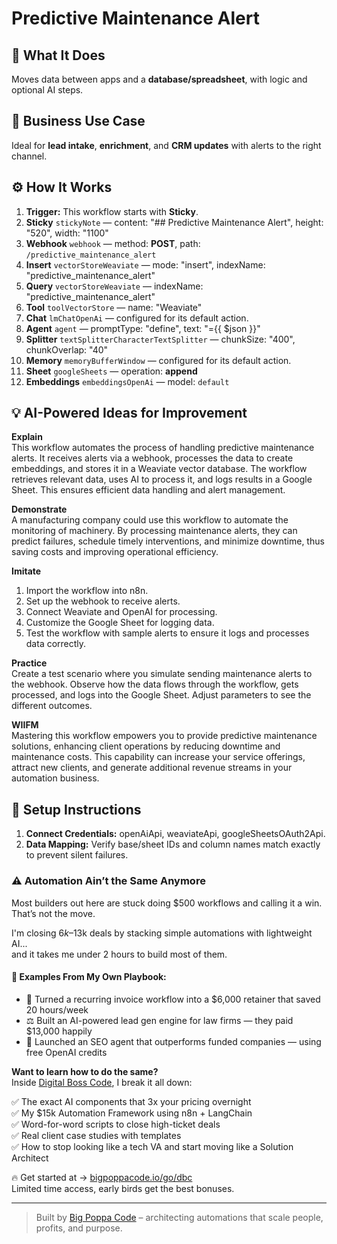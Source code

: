 # Predictive Maintenance Alert
  ## 🚀 What It Does
  Moves data between apps and a **database/spreadsheet**, with logic and optional AI steps.
  
  ## 💼 Business Use Case
  Ideal for **lead intake**, **enrichment**, and **CRM updates** with alerts to the right channel.
  
  ## ⚙️ How It Works
  1. **Trigger:** This workflow starts with **Sticky**.
  2. **Sticky** `stickyNote` — content: "## Predictive Maintenance Alert", height: "520", width: "1100"
3. **Webhook** `webhook` — method: **POST**, path: `/predictive_maintenance_alert`
4. **Insert** `vectorStoreWeaviate` — mode: "insert", indexName: "predictive_maintenance_alert"
5. **Query** `vectorStoreWeaviate` — indexName: "predictive_maintenance_alert"
6. **Tool** `toolVectorStore` — name: "Weaviate"
7. **Chat** `lmChatOpenAi` — configured for its default action.
8. **Agent** `agent` — promptType: "define", text: "={{ $json }}"
9. **Splitter** `textSplitterCharacterTextSplitter` — chunkSize: "400", chunkOverlap: "40"
10. **Memory** `memoryBufferWindow` — configured for its default action.
11. **Sheet** `googleSheets` — operation: **append**
12. **Embeddings** `embeddingsOpenAi` — model: `default`
  
  ## 💡 AI-Powered Ideas for Improvement
  **Explain**  
This workflow automates the process of handling predictive maintenance alerts. It receives alerts via a webhook, processes the data to create embeddings, and stores it in a Weaviate vector database. The workflow retrieves relevant data, uses AI to process it, and logs results in a Google Sheet. This ensures efficient data handling and alert management.

**Demonstrate**  
A manufacturing company could use this workflow to automate the monitoring of machinery. By processing maintenance alerts, they can predict failures, schedule timely interventions, and minimize downtime, thus saving costs and improving operational efficiency.

**Imitate**  
1. Import the workflow into n8n.  
2. Set up the webhook to receive alerts.  
3. Connect Weaviate and OpenAI for processing.  
4. Customize the Google Sheet for logging data.  
5. Test the workflow with sample alerts to ensure it logs and processes data correctly.

**Practice**  
Create a test scenario where you simulate sending maintenance alerts to the webhook. Observe how the data flows through the workflow, gets processed, and logs into the Google Sheet. Adjust parameters to see the different outcomes.

**WIIFM**  
Mastering this workflow empowers you to provide predictive maintenance solutions, enhancing client operations by reducing downtime and maintenance costs. This capability can increase your service offerings, attract new clients, and generate additional revenue streams in your automation business.
  
  ## 🔧 Setup Instructions
  1. **Connect Credentials:** openAiApi, weaviateApi, googleSheetsOAuth2Api.
2. **Data Mapping:** Verify base/sheet IDs and column names match exactly to prevent silent failures.
  
### ⚠️ Automation Ain’t the Same Anymore

Most builders out here are stuck doing $500 workflows and calling it a win.  
That’s not the move.  

I'm closing $6k–$13k deals by stacking simple automations with lightweight AI...  
and it takes me under 2 hours to build most of them.

#### 🧠 Examples From My Own Playbook:
- 🔁 Turned a recurring invoice workflow into a $6,000 retainer that saved 20 hours/week  
- ⚖️ Built an AI-powered lead gen engine for law firms — they paid $13,000 happily  
- 🚀 Launched an SEO agent that outperforms funded companies — using free OpenAI credits  

**Want to learn how to do the same?**  
Inside [Digital Boss Code](https://bigpoppacode.io/go/dbc), I break it all down:

✅ The exact AI components that 3x your pricing overnight  
✅ My $15k Automation Framework using n8n + LangChain  
✅ Word-for-word scripts to close high-ticket deals  
✅ Real client case studies with templates  
✅ How to stop looking like a tech VA and start moving like a Solution Architect  

🔥 Get started at → [bigpoppacode.io/go/dbc](https://bigpoppacode.io/go/dbc)  
Limited time access, early birds get the best bonuses.

---
> Built by [Big Poppa Code](https://bigpoppacode.io) – architecting automations that scale people, profits, and purpose.
  